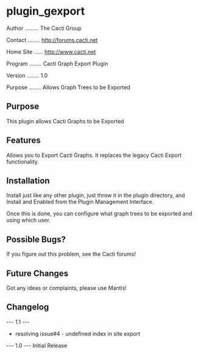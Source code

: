 # plugin_gexport

Author ......... The Cacti Group

Contact ........ http://forums.cacti.net

Home Site ...... http://www.cacti.net

Program ........ Cacti Graph Export Plugin

Version ........ 1.0

Purpose ........ Allows Graph Trees to be Exported

## Purpose

This plugin allows Cacti Graphs to be Exported

## Features

Allows you to Export Cacti Graphs.  It replaces the legacy Cacti Export functionality.
	
## Installation

Install just like any other plugin, just throw it in the plugin directory, and Install and Enabled from the Plugin Management Interface.

Once this is done, you can configure what graph trees to be exported and using which user.
    
## Possible Bugs?
   
If you figure out this problem, see the Cacti forums!

## Future Changes
    
Got any ideas or complaints, please use Mantis!

## Changelog

--- 1.1 ---
* resolving issue#4 - undefined index in site export

--- 1.0 ---
Initial Release
